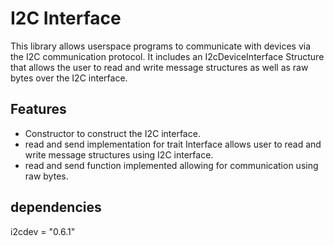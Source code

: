 # I2C Interface
This library allows userspace programs to communicate with devices via the I2C communication protocol. It includes an I2cDeviceInterface Structure that allows the user to read and write message structures as well as raw bytes over the I2C interface.

## Features
- Constructor to construct the I2C interface.
- read and send implementation for trait Interface allows user to read and write message structures using I2C interface.
- read and send function implemented allowing for communication using raw bytes.

## dependencies
i2cdev = "0.6.1"
